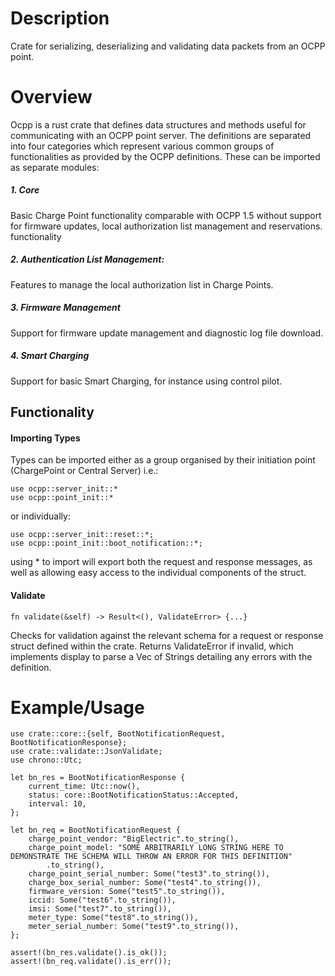 # Description
Crate for serializing, deserializing and validating data packets from an OCPP point.

# Overview
Ocpp is a rust crate that defines data structures and methods useful for communicating with an OCPP point server. The definitions are separated into four categories which represent various common groups of functionalities as provided by the OCPP definitions. These can be imported as separate modules:
##### 1. Core
Basic Charge Point functionality comparable with OCPP 1.5 without support for firmware updates, local
authorization list management and reservations. functionality
##### 2. Authentication List Management:
Features to manage the local authorization list in Charge Points.
##### 3. Firmware Management
Support for firmware update management and diagnostic log file download.
##### 4. Smart Charging
Support for basic Smart Charging, for instance using control pilot.

## Functionality

#### Importing Types
Types can be imported either as a group organised by their initiation point (ChargePoint or Central Server) i.e.:

    use ocpp::server_init::*
    use ocpp::point_init::*

or individually: 

    use ocpp::server_init::reset::*;
    use ocpp::point_init::boot_notification::*;

using * to import will export both the request and response messages, as well as allowing easy access to the individual components of the struct.

#### Validate
	fn validate(&self) -> Result<(), ValidateError> {...}
Checks for validation against the relevant schema for a request or response struct defined within the crate. Returns ValidateError if invalid, which implements display to parse a Vec of Strings detailing any errors with the definition.

# Example/Usage
	use crate::core::{self, BootNotificationRequest, BootNotificationResponse};
	use crate::validate::JsonValidate;
	use chrono::Utc;

	let bn_res = BootNotificationResponse {
        current_time: Utc::now(),
        status: core::BootNotificationStatus::Accepted,
        interval: 10,
    };

    let bn_req = BootNotificationRequest {
        charge_point_vendor: "BigElectric".to_string(),
        charge_point_model: "SOME ARBITRARILY LONG STRING HERE TO DEMONSTRATE THE SCHEMA WILL THROW AN ERROR FOR THIS DEFINITION"
            .to_string(),
        charge_point_serial_number: Some("test3".to_string()),
        charge_box_serial_number: Some("test4".to_string()),
        firmware_version: Some("test5".to_string()),
        iccid: Some("test6".to_string()),
        imsi: Some("test7".to_string()),
        meter_type: Some("test8".to_string()),
        meter_serial_number: Some("test9".to_string()),
    };

    assert!(bn_res.validate().is_ok());
    assert!(bn_req.validate().is_err());



